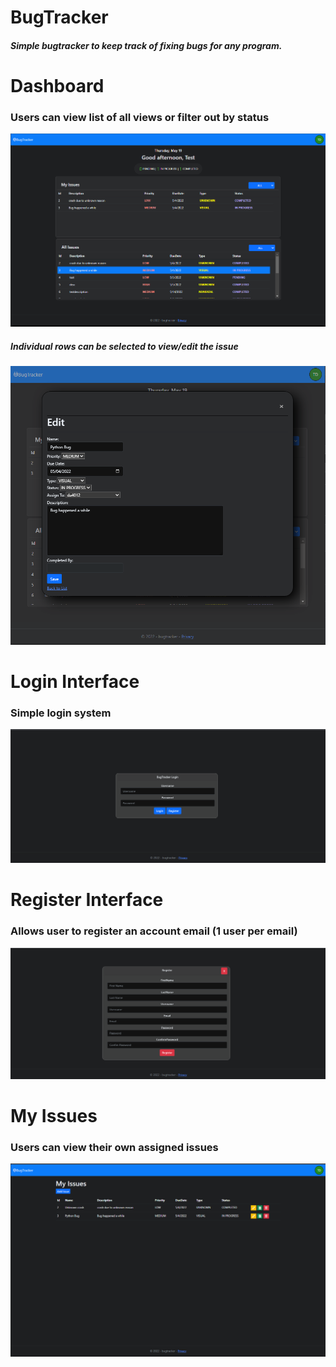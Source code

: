 # BugTracker

<h4><i>Simple bugtracker to keep track of fixing bugs for any program.</i></h4>

# Dashboard
<h3>Users can view list of all views or filter out by status</h3>
<img src=./Content/assets/main-interface.PNG>
<h5>Individual rows can be selected to view/edit the issue</h5>
<img src=./Content/assets/id-row-selection.PNG>

# Login Interface
<h3>Simple login system</h3>
<img src=./Content/assets/login.PNG>

# Register Interface
<h3>Allows user to register an account email (1 user per email)</h3>
<img src=./Content/assets/register.PNG>

# My Issues
<h3>Users can view their own assigned issues</h3>
<img src=./Content/assets/my-issues.PNG>